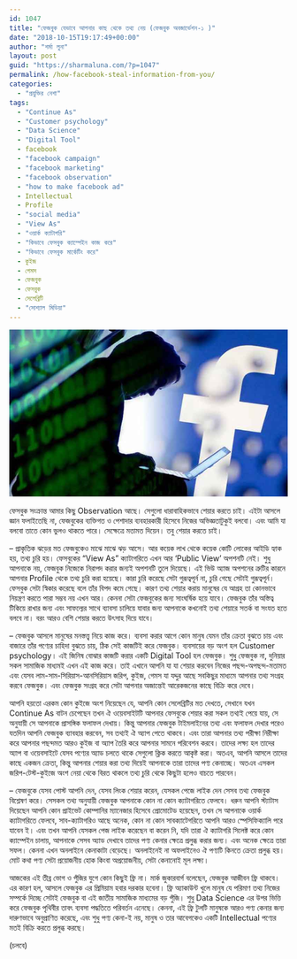 ```yaml
---
id: 1047
title: "ফেজবুক যেভাবে আপনার কাছ থেকে তথ্য নেয় (ফেজবুক অবজার্ভেশন-১ )"
date: "2018-10-15T19:17:49+00:00"
author: "শর্মা লুনা"
layout: post
guid: "https://sharmaluna.com/?p=1047"
permalink: /how-facebook-steal-information-from-you/
categories:
  - "প্রযুক্তির নেশা"
tags:
  - "Continue As"
  - "Customer psychology"
  - "Data Science"
  - "Digital Tool"
  - facebook
  - "facebook campaign"
  - "facebook marketing"
  - "facebook observation"
  - "how to make facebook ad"
  - Intellectual
  - Profile
  - "social media"
  - "View As"
  - "ওয়ার্ক ক্যাটাগরি"
  - "কিভাবে ফেসবুক ক্যাম্পেইন কাজ করে"
  - "কিভাবে ফেসবুক মার্কেটিং করে"
  - কুইজ
  - গেমস
  - ফেজবুক
  - ফেসবুক
  - সেলেব্রিটি
  - "সোশ্যাল মিডিয়া"
---
```


[![](/assets/images/wp-content/uploads/2018/10/image-74826-1539403089.jpg)](/assets/images/wp-content/uploads/2018/10/image-74826-1539403089.jpg)

ফেসবুক সংক্রান্ত আমার কিছু Observation আছে। সেগুলো ধারাবাহিকভাবে শেয়ার করতে চাই। এইটা আসলে জ্ঞান ফলাইতেছি না, ফেজবুকের ব্যক্তিগত ও পেশাদার ব্যবহারকারী হিসেবে নিজের অভিজ্ঞতাটুকুই বলবো। এবং আমি যা বলবো তাতে কোন ভুলও থাকতে পারে। সেক্ষেত্রে মতামত দিয়েন। তবু শেয়ার করতে চাই।

– প্রাকৃতিক ঝড়ের মত ফেজবুকেও মাঝে মাঝে ঝড় আসে। আর কয়েক লাখ থেকে কয়েক কোটি লোকের আইডি হ্যাক হয়, তথ্য চুরি হয়। ফেসবুকের “View As” ক্যাটাগরিতে এখন আর ‘Public View’ অপশনটি নেই। শুধু আপনাকে নয়, ফেজবুক নিজেকে নিরাপদ করার জন্যই অপশনটি তুলে দিয়েছে। এই ভিউ অ্যাজ অপশনের ত্রুটির কারনে আপনার Profile থেকে তথ্য চুরি করা হয়েছে। কারা চুরি করেছে সেটা গুরূত্বপূর্ন না, চুরি গেছে সেটাই গুরূত্বপূর্ন। ফেসবুক সেটা স্বিকার করেছে বলে তাঁর বিপদ কমে গেছে। কারণ তথ্য শেয়ার করায় মানুষের যে আগ্রহ তা কোনভাবে নিয়ন্ত্রণ করতে পারা সম্ভব নয় এখন আর। কেননা সেটা ফেজবুকের জন্য সাংঘর্ষিক হয়ে যাবে। ফেজবুক তাঁর অস্তিত্ব টিকিয়ে রাখার জন্য এবং সাফল্যের সাথে ব্যাবসা চালিয়ে যাবার জন্য আপনাকে কখনোই তথ্য শেয়ারে সতর্ক বা সংযত হতে বলবে না। বরং আরও বেশি শেয়ার করতে উৎসাহ দিয়ে যাবে।

– ফেজবুক আসলে মানুষের মনস্তত্ত্ব নিয়ে কাজ করে। ব্যবসা করার আগে কোন মানুষ যেমন তাঁর ক্রেতা বুঝতে চায় এবং বাজারে তাঁর পণ্যের চাহিদা বুঝতে চায়, ঠিক সেই কাজটিই করে ফেজবুক। ব্যবসায়ের বড় অংশ হল Customer psychology। এই জিনিষ বোঝার কাজটি করার একটি Digital Tool হল ফেজবুক। শুধু ফেজবুক না, দুনিয়ার সকল সামাজিক মাধ্যমই এখন এই কাজ করে। তাই এখানে আপনি যা যা শেয়ার করবেন নিজের পছন্দ-অপছন্দ-মতামত এবং যেসব লাম-সাম-সিরিয়াস-আনসিরিয়াস জরিপ, কুইজ, গেমস যা যদ্দুর আছে সবকিছুর মাধ্যমে আপনার তথ্য সংগ্রহ করবে ফেজবুক। এবং ফেজবুক সংগ্রহ করে সেটা আপনার অজান্তেই আরেকজনের কাছে বিক্রি করে দেবে।

আপনি হয়তো এরকম কোন কুইজে অংশ নিয়েছেন যে, আপনি কোন সেলেব্রিটির মত দেখতে, সেখানে যখন Continue As বাটন চেপেছেন তখন ঐ ওয়েবসাইটটি আপনার ফেসবুকে শেয়ার করা সকল তথ্যই পেয়ে যায়, সে অনুযায়ী সে আপনাকে প্রাসঙ্গিক ফলাফল দেখায়। কিন্তু আপনার ফেজবুক টাইমলাইনের তথ্য এবং ফলাফল দেখার পরেও যতদিন আপনি ফেজবুক ব্যাবহার করবেন, সব তথ্যই ঐ অ্যাপ পেতে থাকবে। এবং তারা আপনার তথ্য পরীক্ষা নিরীক্ষা করে আপনার পছন্দমত আরও কুইজ বা অ্যাপ তৈরি করে আপনার সামনে পরিবেশন করবে। তাদের লক্ষ্য হল তাদের অ্যাপ বা ওয়েবসাইটে যেসব পণ্যের অ্যাড চলতে থাকে সেগুলো ক্লিক করতে আকৃষ্ট করা। অতএব, আপনি আসলে তাদের কাছে একজন ক্রেতা, কিন্তু আপনার শেয়ার করা তথ্য দিয়েই আপনাকে তারা তাদের পণ্য কেনাচ্ছে। অতএব এসকল জরিপ-টেস্ট-কুইজে অংশ নেয়া থেকে বিরত থাকলে তথ্য চুরি থেকে কিছুটা হলেও বাচতে পারবেন।

– ফেজবুকে যেসব পোস্ট আপনি দেন, যেসব লিংক শেয়ার করেন, যেসকল পেজে লাইক দেন সেসব তথ্য ফেজবুক বিশ্লেষণ করে। সেসকল তথ্য অনুযায়ী ফেজবুক আপনাকে কোন না কোন ক্যাটাগরিতে ফেলবে। ধরুন আপনি স্ট্যাটাস দিয়েছেন আপনি কোন প্রাইভেট কোম্পানির ম্যানেজার হিসেবে প্রোমোটেড হয়েছেন, তখন সে আপনাকে ওয়ার্ক ক্যাটাগরিতে ফেলবে, সাব-ক্যাটাগরিও আছে অনেক, কোন না কোন সাবক্যাটেগরিতে আপনি আরও স্পেসিফিক্যালি পরে যাবেন ই। এবং তখন আপনি যেসকল পেজ লাইক করেছেন বা করেন নি, যদি তারা ঐ ক্যাটাগরি সিলেক্ট করে কোন ক্যাম্পেইন চালায়, আপনাকে সেসব অ্যাড দেখাবে তাদের পণ্য কেনার ক্ষেত্রে প্রলুব্ধ করার জন্য। এবং অনেক ক্ষেত্রে তারা সফল। কেননা এখন অনলাইনে কেনাকাটা বেড়েছে। অনলাইনেই না অফলাইনেও ঐ পণ্যটি কিনতে ক্রেতা প্রলুব্ধ হয়। মোট কথা পণ্য সেটা প্রয়োজনীয় হোক কিংবা অপ্রয়োজনীয়, সেটা কেনানোই মূল লক্ষ্য।

আজকের এই তীব্র ভোগ ও পুঁজির যুগে কোন কিছুই ফ্রি না। মার্ক জুকারবার্গ বলেছেন, ফেজবুক আজীবন ফ্রি থাকবে। এর কারণ হল, আসলে ফেজবুক এর প্রিমিয়াম হবার দরকার হবেনা। ফ্রি অ্যাকাউন্ট খুলে মানুষ যে পরিমাণ তথ্য নিজের সম্পর্কে দিচ্ছে সেটাই ফেজবুক বা এই জাতীয় সামাজিক মাধ্যমের বড় পুঁজি। শুধু Data Science এর উপর ভিত্তি করে ফেজবুক পৃথিবীর তাবৎ ব্যবসা পদ্ধতিতে পরিবর্তন এনেছে। কেননা, এই ফ্রি টুলটি মানুষকে আরও পণ্য কেনার জন্য দারুণভাবে অনুপ্রাণিত করেছে, এবং শুধু পণ্য কেনা-ই নয়, মানুষ ও তার আবেগকেও একটি Intellectual পণ্যের মতই বিক্রি করতে প্রলুব্ধ করছে।

(চলবে)
